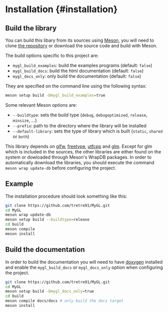 # Installation  {#installation}

## Build the library

You can build this libary from its sources using [Meson](https://mesonbuild.com/),
you will need to clone [the repository](https://github.com/tretre91/MyGL) or
download the source code and build with Meson.

The build options specific to this project are:
- `mygl_build_examples`: build the examples programs (default: `false`)
- `mygl_build_docs`: build the html documentation (default: `false`)
- `mygl_docs_only`: only build the documentation (default: `false`)

They are specified on the command line using the following syntax:

```bash
meson setup build -Dmygl_build_examples=true
```

Some relevant Meson options are:
- `--buildtype`: sets the build type (`debug`, `debugoptimized`, `release`, `minsize`, ...)
- `--prefix`: path to the directory where the library will be installed
- `--default-library`: sets the type of library which is built (`static`, `shared` or `both`)

This library depends on [glfw](https://www.glfw.org),
[freetype](https://freetype.org/), [utfcpp](https://github.com/nemtrif/utfcpp)
and [glm](https://glm.g-truc.net/0.9.9/index.html). Except for glm which is
included in the sources, the other libraries are either found on the system or
dowloaded through Meson's WrapDB packages. In order to automatically download
the libraries, you should execute the command `meson wrap update-db` before
configuring the project. 

## Example

The installation procedure should look something like this:

```bash
git clone https://github.com/tretre91/MyGL.git
cd MyGL
meson wrap update-db
meson setup build --buildtype=release
cd build
meson compile
meson install
```

## Build the documentation

In order to build the documentation you will need to have [doxygen](https://www.doxygen.nl/download.html)
installed and enable the `mygl_build_docs` or `mygl_docs_only` option when configuring the project.

```bash
git clone https://github.com/tretre91/MyGL.git
cd MyGL
meson setup build -Dmygl_docs_only=true
cd build
meson compile docs/docs # only build the docs target
meson install
```
